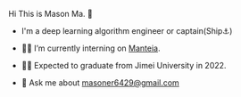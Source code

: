 Hi This is Mason Ma. 👋

- I'm a deep learning algorithm engineer or captain(Ship⚓)

- 👨‍⚕️ I’m currently interning on [Manteia](http://www.manteiatech.com/).

- 🧑‍🎓 Expected to graduate from Jimei University in 2022.

- 💬 Ask me about <masoner6429@gmail.com>
